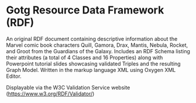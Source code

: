 # Gotg Resource Data Framework (RDF)
An original RDF document containing descriptive information about the Marvel comic book characters Quill, Gamora, Drax, Mantis, Nebula, Rocket, and Groot from the Guardians of the Galaxy. Includes an RDF Schema listing their attributes (a total of 4 Classes and 16 Properties) along with Powerpoint tutorial slides showcasing validated Triples and the resulting Graph Model. Written in the markup language XML using Oxygen XML Editor. 

Displayable via the W3C Validation Service website (https://www.w3.org/RDF/Validator/)
